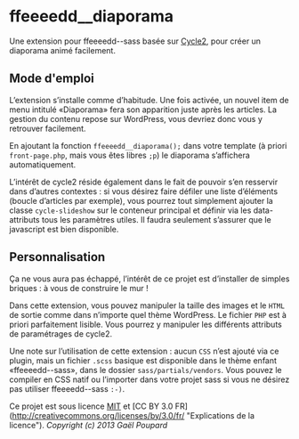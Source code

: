 ffeeeedd__diaporama
===================

Une extension pour ffeeeedd--sass basée sur [Cycle2](http://jquery.malsup.com/cycle2/), pour créer un diaporama animé facilement.

Mode d'emploi
-------------

L’extension s’installe comme d’habitude. Une fois activée, un nouvel item de menu intitulé «Diaporama» fera son apparition juste après les articles. La gestion du contenu repose sur WordPress, vous devriez donc vous y retrouver facilement.

En ajoutant la fonction `ffeeeedd__diaporama();` dans votre template (à priori `front-page.php`, mais vous êtes libres `;p`) le diaporama s’affichera automatiquement.

L’intérêt de cycle2 réside également dans le fait de pouvoir s’en resservir dans d’autres contextes : si vous désirez faire défiler une liste d’éléments (boucle d’articles par exemple), vous pourrez tout simplement ajouter la classe `cycle-slideshow` sur le conteneur principal et définir via les data-attributs tous les paramètres utiles. Il faudra seulement s’assurer que le javascript est bien disponible.

Personnalisation
----------------

Ça ne vous aura pas échappé, l’intérêt de ce projet est d’installer de simples briques : à vous de construire le mur !

Dans cette extension, vous pouvez manipuler la taille des images et le `HTML` de sortie comme dans n’importe quel thème WordPress. Le fichier `PHP` est à priori parfaitement lisible. Vous pourrez y manipuler les différents attributs de paramétrages de cycle2.

Une note sur l’utilisation de cette extension : aucun `CSS` n’est ajouté via ce plugin, mais un fichier `.scss` basique est disponible dans le thème enfant «ffeeeedd--sass», dans le dossier `sass/partials/vendors`. Vous pouvez le compiler en CSS natif ou l’importer dans votre projet sass si vous ne désirez pas utiliser ffeeeedd--sass `:-)`.

Ce projet est sous licence [MIT](http://opensource.org/licenses/MIT "The MIT licence") et [CC BY 3.0 FR] (http://creativecommons.org/licenses/by/3.0/fr/ "Explications de la licence").
*Copyright (c) 2013 Gaël Poupard*
